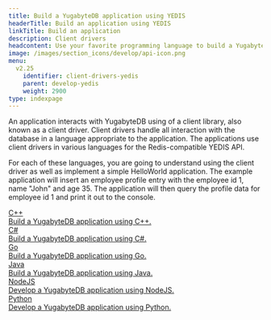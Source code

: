 ```yaml
---
title: Build a YugabyteDB application using YEDIS
headerTitle: Build an application using YEDIS
linkTitle: Build an application
description: Client drivers
headcontent: Use your favorite programming language to build a YugabyteDB application that interacts using YEDIS.
image: /images/section_icons/develop/api-icon.png
menu:
  v2.25
    identifier: client-drivers-yedis
    parent: develop-yedis
    weight: 2900
type: indexpage
---
```

An application interacts with YugabyteDB using of a client library, also known as a client driver. Client drivers handle all interaction with the database in a language appropriate to the application. The applications use client drivers in various languages for the Redis-compatible YEDIS API.

For each of these languages, you are going to understand using the client driver as well as implement a simple HelloWorld application. The example application will insert an employee profile entry with the employee id 1, name "John" and age 35. The application will then query the profile data for employee id 1 and print it out to the console.

<div class="row">

  <div class="col-12 col-md-6 col-lg-12 col-xl-6">
    <a class="section-link icon-offset" href="yedis/cpp/">
      <div class="head">
        <div class="icon">
          <i class="icon-cplusplus"></i>
        </div>
        <div class="title">C++</div>
      </div>
      <div class="body">
        Build a YugabyteDB application using C++.
      </div>
    </a>
  </div>

  <div class="col-12 col-md-6 col-lg-12 col-xl-6">
    <a class="section-link icon-offset" href="yedis/csharp/">
      <div class="head">
        <div class="icon">
          <i class="icon-csharp"></i>
        </div>
        <div class="title">C#</div>
      </div>
      <div class="body">
        Build a YugabyteDB application using C#.
      </div>
    </a>
  </div>

  <div class="col-12 col-md-6 col-lg-12 col-xl-6">
    <a class="section-link icon-offset" href="yedis/go/">
      <div class="head">
        <div class="icon">
          <i class="fa-brands fa-golang"></i>
        </div>
        <div class="title">Go</div>
      </div>
      <div class="body">
        Build a YugabyteDB application using Go.
      </div>
    </a>
  </div>

  <div class="col-12 col-md-6 col-lg-12 col-xl-6">
    <a class="section-link icon-offset" href="yedis/java/">
      <div class="head">
        <div class="icon">
          <i class="fa-brands fa-java"></i>
        </div>
        <div class="title">Java</div>
      </div>
      <div class="body">
        Build a YugabyteDB application using Java.
      </div>
    </a>
  </div>

  <div class="col-12 col-md-6 col-lg-12 col-xl-6">
    <a class="section-link icon-offset" href="yedis/nodejs/">
      <div class="head">
        <div class="icon">
          <i class="fa-brands fa-node-js"></i>
        </div>
        <div class="title">NodeJS</div>
      </div>
      <div class="body">
        Develop a YugabyteDB application using NodeJS.
      </div>
    </a>
  </div>

  <div class="col-12 col-md-6 col-lg-12 col-xl-6">
    <a class="section-link icon-offset" href="yedis/python/">
      <div class="head">
        <div class="icon">
          <i class="fa-brands fa-python"></i>
        </div>
        <div class="title">Python</div>
      </div>
      <div class="body">
        Develop a YugabyteDB application using Python.
      </div>
    </a>
  </div>

</div>

